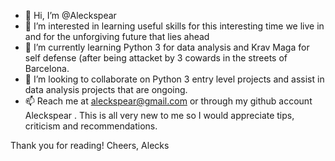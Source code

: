 - 👋 Hi, I’m @Aleckspear
- 👀 I’m interested in learning useful skills for this interesting time we live in and for the unforgiving future that lies ahead
- 🌱 I’m currently learning Python 3 for data analysis and Krav Maga for self defense (after being attacket by 3 cowards in the streets of Barcelona.
- 💞️ I’m looking to collaborate on Python 3 entry level projects and assist in data analysis projects that are ongoing.
- 📫 Reach me at aleckspear@gmail.com or through my github account Aleckspear . This is all very new to me so I would appreciate tips, criticism and recommendations.

Thank you for reading!
Cheers,
Alecks

<!---
Aleckspear/Aleckspear is a ✨ special ✨ repository because its `README.md` (this file) appears on your GitHub profile.
You can click the Preview link to take a look at your changes.
--->
